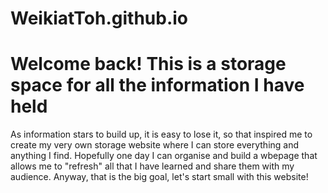 # WeikiatToh.github.io
# Welcome back! This is a storage space for all the information I have held
As information stars to build up, it is easy to lose it, so that inspired me to create my very own storage website where I can store everything and anything I find. Hopefully one day I can organise and build a wbepage that allows me to "refresh" all that I have learned and share them with my audience. Anyway, that is the big goal, let's start small with this website!
